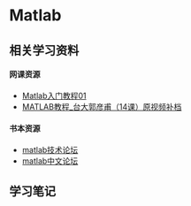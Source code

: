 # Matlab



## 相关学习资料

#### 网课资源

- [Matlab入门教程01](https://www.bilibili.com/video/BV1Rx411S7Cw?spm_id_from=333.999.0.0)
- [MATLAB教程_台大郭彦甫（14课）原视频补档](https://www.bilibili.com/video/BV1GJ41137UH?spm_id_from=333.999.0.0)

#### 书本资源

- [matlab技术论坛](http://www.matlabsky.com/)
- [matlab中文论坛](https://www.ilovematlab.cn/)



## 学习笔记

